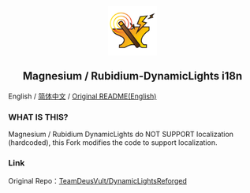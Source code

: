 <p align="center">
 <img width="100px" src="mod_icon/DynLights.png" align="center" alt="Magnesium/Rubidium-DynamicLights Logo" />
 <h2 align="center">Magnesium / Rubidium-DynamicLights i18n</h2>
 <p align="center"></p>

English / [简体中文](README.md) / [Original README(English)](README-original.txt)

### WHAT IS THIS?
Magnesium / Rubidium DynamicLights do NOT SUPPORT localization (hardcoded), this Fork modifies the code to support localization.

### Link
Original Repo：[TeamDeusVult/DynamicLightsReforged](https://github.com/TeamDeusVult/DynamicLightsReforged)